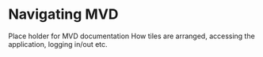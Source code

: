# Navigating MVD

Place holder for MVD documentation
How tiles are arranged, accessing the application, logging in/out etc.